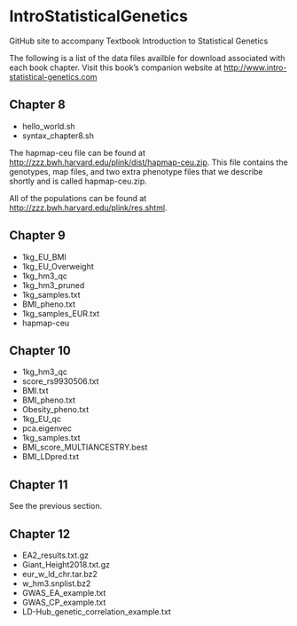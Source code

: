 # IntroStatisticalGenetics
GitHub site to accompany Textbook Introduction to Statistical Genetics

The following is a list of the data files availble for download associated with each book chapter. Visit this book’s companion website at http://www.intro-statistical-genetics.com

## Chapter 8

* hello_world.sh
* syntax_chapter8.sh

The hapmap-ceu file can be found at http://zzz.bwh.harvard.edu/plink/dist/hapmap-ceu.zip. This file contains the genotypes, map files, and two extra phenotype files that we describe shortly and is called hapmap-ceu.zip.

All of the populations can be found at http://zzz.bwh.harvard.edu/plink/res.shtml.

## Chapter 9

* 1kg_EU_BMI
* 1kg_EU_Overweight
* 1kg_hm3_qc
* 1kg_hm3_pruned
* 1kg_samples.txt
* BMI_pheno.txt
* 1kg_samples_EUR.txt
* hapmap-ceu

## Chapter 10

* 1kg_hm3_qc
* score_rs9930506.txt
* BMI.txt
* BMI_pheno.txt
* Obesity_pheno.txt
* 1kg_EU_qc
* pca.eigenvec
* 1kg_samples.txt
* BMI_score_MULTIANCESTRY.best
* BMI_LDpred.txt

## Chapter 11

See the previous section.

## Chapter 12

* EA2_results.txt.gz
* Giant_Height2018.txt.gz
* eur_w_ld_chr.tar.bz2
* w_hm3.snplist.bz2
* GWAS_EA_example.txt
* GWAS_CP_example.txt
* LD-Hub_genetic_correlation_example.txt



